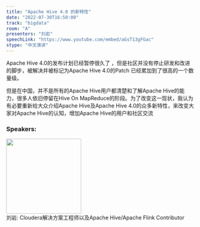 ```yaml
---
title: "Apache Hive 4.0 的新特性"
date: "2022-07-30T16:50:00"
track: "bigdata"
room: "A"
presenters: "刘岩"
speechLink: "https://www.youtube.com/embed/aGsT13gFGac"
stype: "中文演讲"
---
```

Apache Hive 4.0的发布计划已经暂停很久了 ，但是社区并没有停止研发和改进的脚步，被解决并被标记为Apache Hive 4.0的Patch 已经累加到了很高的一个数量级。  

但是在中国，并不是所有的Apache Hive用户都清楚和了解Apache Hive的能力，很多人依旧停留在Hive On MapReduce的阶段。为了改变这一现状，我认为有必要重新给大众介绍Apache Hive及Apache Hive 4.0的众多新特性，来改变大家对Apache Hive的认知，增加Apache Hive的用户和社区交流
 ### Speakers: 
 <img src="images/speaker/1157.png" width="200" /><br>刘岩: Cloudera解决方案工程师以及Apache Hive/Apache Flink Contributor

 